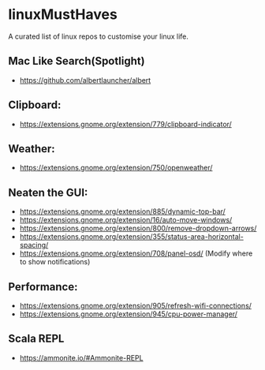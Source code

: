 # linuxMustHaves
A curated list of linux repos to customise your linux life.


## Mac Like Search(Spotlight)
* https://github.com/albertlauncher/albert

## Clipboard:
* https://extensions.gnome.org/extension/779/clipboard-indicator/

## Weather:
* https://extensions.gnome.org/extension/750/openweather/

## Neaten the GUI:
* https://extensions.gnome.org/extension/885/dynamic-top-bar/
* https://extensions.gnome.org/extension/16/auto-move-windows/
* https://extensions.gnome.org/extension/800/remove-dropdown-arrows/
* https://extensions.gnome.org/extension/355/status-area-horizontal-spacing/
* https://extensions.gnome.org/extension/708/panel-osd/ (Modify where to show notifications)

## Performance:
* https://extensions.gnome.org/extension/905/refresh-wifi-connections/
* https://extensions.gnome.org/extension/945/cpu-power-manager/

## Scala REPL
* https://ammonite.io/#Ammonite-REPL
